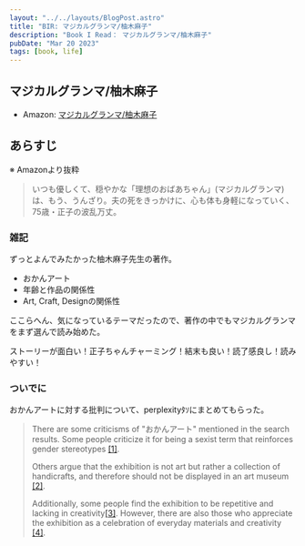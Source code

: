 ```yaml
---
layout: "../../layouts/BlogPost.astro"
title: "BIR: マジカルグランマ/柚木麻子"
description: "Book I Read： マジカルグランマ/柚木麻子"
pubDate: "Mar 20 2023"
tags: [book, life]
---
```


## マジカルグランマ/柚木麻子

- Amazon: [マジカルグランマ/柚木麻子](https://www.amazon.co.jp/%E3%83%9E%E3%82%B8%E3%82%AB%E3%83%AB%E3%82%B0%E3%83%A9%E3%83%B3%E3%83%9E-%E6%9F%9A%E6%9C%A8-%E9%BA%BB%E5%AD%90/dp/4022516046)

## あらすじ

※ Amazonより抜粋

> いつも優しくて、穏やかな「理想のおばあちゃん」(マジカルグランマ)は、もう、うんざり。夫の死をきっかけに、心も体も身軽になっていく、75歳・正子の波乱万丈。

### 雑記

ずっとよんでみたかった柚木麻子先生の著作。

- おかんアート
- 年齢と作品の関係性
- Art, Craft, Designの関係性

ここらへん、気になっているテーマだったので、著作の中でもマジカルグランマをまず選んで読み始めた。

ストーリーが面白い！正子ちゃんチャーミング！結末も良い！読了感良し！読みやすい！

### ついでに

おかんアートに対する批判について、perplexityﾀｿにまとめてもらった。

> There are some criticisms of "おかんアート" mentioned in the search results. Some people criticize it for being a sexist term that reinforces gender stereotypes [[1]](https://detail.chiebukuro.yahoo.co.jp/qa/question_detail/q13209885963).
>
> Others argue that the exhibition is not art but rather a collection of handicrafts, and therefore should not be displayed in an art museum [[2]](https://www.tokyoartbeat.com/articles/-/crosstalk-artwriter-part2-2022-12).
>
> Additionally, some people find the exhibition to be repetitive and lacking in creativity[[3]](https://news.nifty.com/article/item/neta/12266-1490753/).
> However, there are also those who appreciate the exhibition as a celebration of everyday materials and creativity [[4]](https://artnewsjapan.com/30artists_u35/article/8).
